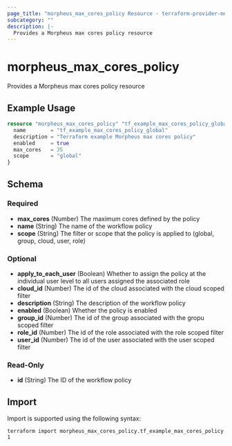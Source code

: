 ```yaml
---
page_title: "morpheus_max_cores_policy Resource - terraform-provider-morpheus"
subcategory: ""
description: |-
  Provides a Morpheus max cores policy resource
---
```


# morpheus_max_cores_policy

Provides a Morpheus max cores policy resource

## Example Usage

```terraform
resource "morpheus_max_cores_policy" "tf_example_max_cores_policy_global" {
  name        = "tf_example_max_cores_policy_global"
  description = "Terraform example Morpheus max cores policy"
  enabled     = true
  max_cores   = 35
  scope       = "global"
}
```

<!-- schema generated by tfplugindocs -->
## Schema

### Required

- **max_cores** (Number) The maximum cores defined by the policy
- **name** (String) The name of the workflow policy
- **scope** (String) The filter or scope that the policy is applied to (global, group, cloud, user, role)

### Optional

- **apply_to_each_user** (Boolean) Whether to assign the policy at the individual user level to all users assigned the associated role
- **cloud_id** (Number) The id of the cloud associated with the cloud scoped filter
- **description** (String) The description of the workflow policy
- **enabled** (Boolean) Whether the policy is enabled
- **group_id** (Number) The id of the group associated with the gropu scoped filter
- **role_id** (Number) The id of the role associated with the role scoped filter
- **user_id** (Number) The id of the user associated with the user scoped filter

### Read-Only

- **id** (String) The ID of the workflow policy

## Import

Import is supported using the following syntax:

```shell
terraform import morpheus_max_cores_policy.tf_example_max_cores_policy 1
```
